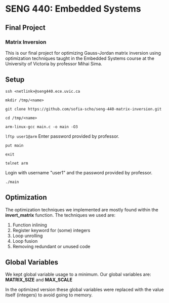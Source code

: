 # SENG 440: Embedded Systems
## Final Project
### Matrix Inversion

This is our final project for optimizing Gauss-Jordan matrix inversion using optimization techniques taught in the Embedded Systems course at the University of Victoria by professor Mihai Sima.

## Setup

``` ssh <netlink>@seng440.ece.uvic.ca ```

``` mkdir /tmp/<name> ```

``` git clone https://github.com/sofia-scho/seng-440-matrix-inversion.git ```

``` cd /tmp/<name> ```

``` arm-linux-gcc main.c -o main -O3 ```

``` lftp user1@arm ``` Enter password provided by professor.

``` put main ```

``` exit ```

``` telnet arm ```

Login with username "user1" and the password provided by professor.

``` ./main ```


## Optimization

The optimization techniques we implemented are mostly found within the **invert_matrix** function. The techniques we used are:

1. Function inlining
2. Register keyword for (some) integers
3. Loop unrolling
4. Loop fusion
5. Removing redundant or unused code

## Global Variables

We kept global variable usage to a minimum. 
Our global variables are:
 **MATRIX_SIZE** and **MAX_SCALE**

 In the optimized version these global variables were replaced with the value itself (integers) to avoid going to memory.



